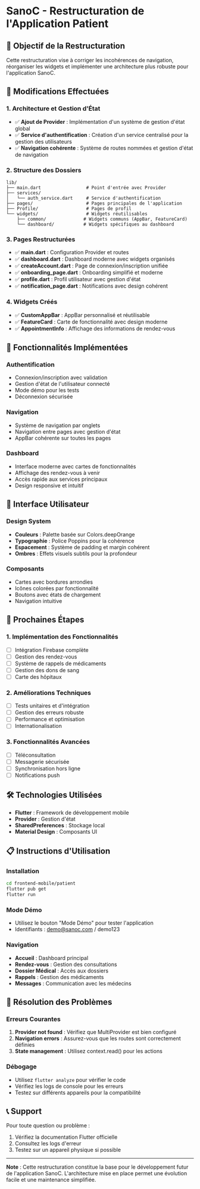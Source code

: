 # SanoC - Restructuration de l'Application Patient

## 🎯 Objectif de la Restructuration

Cette restructuration vise à corriger les incohérences de navigation, réorganiser les widgets et implémenter une architecture plus robuste pour l'application SanoC.

## 🔧 Modifications Effectuées

### 1. Architecture et Gestion d'État
- ✅ **Ajout de Provider** : Implémentation d'un système de gestion d'état global
- ✅ **Service d'authentification** : Création d'un service centralisé pour la gestion des utilisateurs
- ✅ **Navigation cohérente** : Système de routes nommées et gestion d'état de navigation

### 2. Structure des Dossiers
```
lib/
├── main.dart                 # Point d'entrée avec Provider
├── services/
│   └── auth_service.dart     # Service d'authentification
├── pages/                    # Pages principales de l'application
├── Profile/                  # Pages de profil
└── widgets/                  # Widgets réutilisables
    ├── common/              # Widgets communs (AppBar, FeatureCard)
    └── dashboard/           # Widgets spécifiques au dashboard
```

### 3. Pages Restructurées
- ✅ **main.dart** : Configuration Provider et routes
- ✅ **dashboard.dart** : Dashboard moderne avec widgets organisés
- ✅ **createAccount.dart** : Page de connexion/inscription unifiée
- ✅ **onboarding_page.dart** : Onboarding simplifié et moderne
- ✅ **profile.dart** : Profil utilisateur avec gestion d'état
- ✅ **notification_page.dart** : Notifications avec design cohérent

### 4. Widgets Créés
- ✅ **CustomAppBar** : AppBar personnalisé et réutilisable
- ✅ **FeatureCard** : Carte de fonctionnalité avec design moderne
- ✅ **AppointmentInfo** : Affichage des informations de rendez-vous

## 🚀 Fonctionnalités Implémentées

### Authentification
- Connexion/inscription avec validation
- Gestion d'état de l'utilisateur connecté
- Mode démo pour les tests
- Déconnexion sécurisée

### Navigation
- Système de navigation par onglets
- Navigation entre pages avec gestion d'état
- AppBar cohérente sur toutes les pages

### Dashboard
- Interface moderne avec cartes de fonctionnalités
- Affichage des rendez-vous à venir
- Accès rapide aux services principaux
- Design responsive et intuitif

## 📱 Interface Utilisateur

### Design System
- **Couleurs** : Palette basée sur Colors.deepOrange
- **Typographie** : Police Poppins pour la cohérence
- **Espacement** : Système de padding et margin cohérent
- **Ombres** : Effets visuels subtils pour la profondeur

### Composants
- Cartes avec bordures arrondies
- Icônes colorées par fonctionnalité
- Boutons avec états de chargement
- Navigation intuitive

## 🔄 Prochaines Étapes

### 1. Implémentation des Fonctionnalités
- [ ] Intégration Firebase complète
- [ ] Gestion des rendez-vous
- [ ] Système de rappels de médicaments
- [ ] Gestion des dons de sang
- [ ] Carte des hôpitaux

### 2. Améliorations Techniques
- [ ] Tests unitaires et d'intégration
- [ ] Gestion des erreurs robuste
- [ ] Performance et optimisation
- [ ] Internationalisation

### 3. Fonctionnalités Avancées
- [ ] Téléconsultation
- [ ] Messagerie sécurisée
- [ ] Synchronisation hors ligne
- [ ] Notifications push

## 🛠️ Technologies Utilisées

- **Flutter** : Framework de développement mobile
- **Provider** : Gestion d'état
- **SharedPreferences** : Stockage local
- **Material Design** : Composants UI

## 📋 Instructions d'Utilisation

### Installation
```bash
cd frontend-mobile/patient
flutter pub get
flutter run
```

### Mode Démo
- Utilisez le bouton "Mode Démo" pour tester l'application
- Identifiants : demo@sanoc.com / demo123

### Navigation
- **Accueil** : Dashboard principal
- **Rendez-vous** : Gestion des consultations
- **Dossier Médical** : Accès aux dossiers
- **Rappels** : Gestion des médicaments
- **Messages** : Communication avec les médecins

## 🐛 Résolution des Problèmes

### Erreurs Courantes
1. **Provider not found** : Vérifiez que MultiProvider est bien configuré
2. **Navigation errors** : Assurez-vous que les routes sont correctement définies
3. **State management** : Utilisez context.read<AuthService>() pour les actions

### Débogage
- Utilisez `flutter analyze` pour vérifier le code
- Vérifiez les logs de console pour les erreurs
- Testez sur différents appareils pour la compatibilité

## 📞 Support

Pour toute question ou problème :
1. Vérifiez la documentation Flutter officielle
2. Consultez les logs d'erreur
3. Testez sur un appareil physique si possible

---

**Note** : Cette restructuration constitue la base pour le développement futur de l'application SanoC. L'architecture mise en place permet une évolution facile et une maintenance simplifiée.
